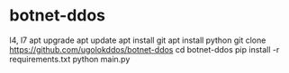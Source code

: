 # botnet-ddos
l4, l7
apt upgrade
apt update
apt install git
apt install python
git clone https://github.com/ugolokddos/botnet-ddos
cd botnet-ddos
pip install -r requirements.txt
python main.py
